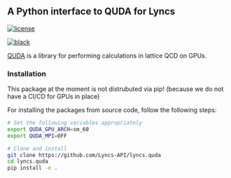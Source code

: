 ## A Python interface to QUDA for Lyncs

<!--
[![python](https://img.shields.io/pypi/pyversions/lyncs_quda.svg?logo=python&logoColor=white)](https://pypi.org/project/lyncs_quda/)
[![pypi](https://img.shields.io/pypi/v/lyncs_quda.svg?logo=python&logoColor=white)](https://pypi.org/project/lyncs_quda/)
[![codecov](https://img.shields.io/codecov/c/github/Lyncs-API/lyncs.quda?logo=codecov&logoColor=white)](https://codecov.io/gh/Lyncs-API/lyncs.quda)
[![build & test](https://img.shields.io/github/workflow/status/Lyncs-API/lyncs.quda/build%20&%20test?logo=github&logoColor=white)](https://github.com/Lyncs-API/lyncs.quda/actions)
-->
[![license](https://img.shields.io/github/license/Lyncs-API/lyncs.quda?logo=github&logoColor=white)](https://github.com/Lyncs-API/lyncs.quda/blob/master/LICENSE)

[![black](https://img.shields.io/badge/code%20style-black-000000.svg?logo=codefactor&logoColor=white)](https://github.com/ambv/black)


[QUDA](http://lattice.github.io/quda/) is a library for performing calculations in lattice QCD on GPUs.


### Installation

This package at the moment is not distrubuted via pip!
(because we do not have a CI/CD for GPUs in place)

For installing the packages from source code, follow the following steps:

```bash
# Set the following variables appropriately
export QUDA_GPU_ARCH=sm_60
export QUDA_MPI=OFF

# Clone and install
git clone https://github.com/Lyncs-API/lyncs.quda
cd lyncs.quda
pip install -e .
```
